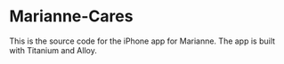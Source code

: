 Marianne-Cares
==============


This is the source code for the iPhone app for Marianne. The app is built with Titanium and Alloy.  
